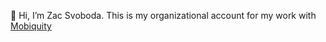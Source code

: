 👋 Hi, I’m Zac Svoboda. This is my organizational account for my work with [Mobiquity](https://github.com/Mobiquity)
